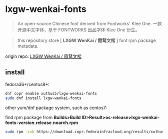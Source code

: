 # lxgw-wenkai-fonts

> An open-source Chinese font derived from Fontworks' Klee One. 一款开源中文字体，基于 FONTWORKS 出品字体 Klee One 衍生。

> this repository store [ **LXGW WenKai / 霞鹜文楷** ] font rpm package metadata.

origin repo: [LXGW WenKai / 霞鹜文楷](https://github.com/lxgw/LxgwWenKai)

## install

fedora36+/centos8+:

```bash
dnf copr enable xuthus5/lxgw-wenkai-fonts
sudo dnf install lxgw-wenkai-fonts
```

other yum/dnf package system, such as centos7:

find rpm package from **Builds>Build ID>Result>os-release>lxgx-wenkai-fonts-$version.$release.noarch.rpm**

```bash
sudo rpm -ivh https://download.copr.fedorainfracloud.org/results/xuthus5/lxgw-wenkai-fonts/epel-7-x86_64/04816025-lxgw-wenkai-fonts/lxgw-wenkai-fonts-1.240-1.el7.noarch.rpm
```
